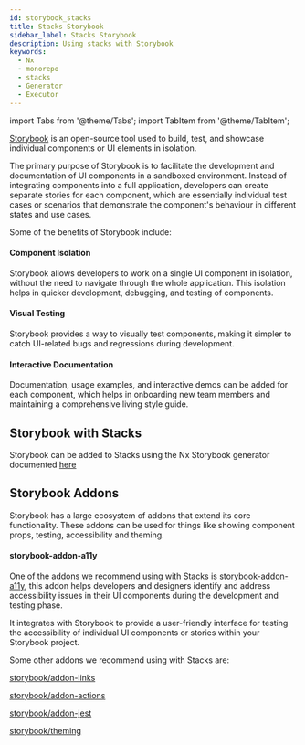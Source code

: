 ```yaml
---
id: storybook_stacks
title: Stacks Storybook
sidebar_label: Stacks Storybook
description: Using stacks with Storybook
keywords:
  - Nx
  - monorepo
  - stacks
  - Generator
  - Executor
---
```


import Tabs from '@theme/Tabs';
import TabItem from '@theme/TabItem';

[Storybook](https://storybook.js.org/) is an open-source tool used to build, test, and showcase individual components or UI elements in isolation.

The primary purpose of Storybook is to facilitate the development and documentation of UI components in a sandboxed environment. Instead of integrating components into a full application, developers can create separate stories for each component, which are essentially individual test cases or scenarios that demonstrate the component's behaviour in different states and use cases.

Some of the benefits of Storybook include:

#### Component Isolation

Storybook allows developers to work on a single UI component in isolation, without the need to navigate through the whole application. This isolation helps in quicker development, debugging, and testing of components.

#### Visual Testing

Storybook provides a way to visually test components, making it simpler to catch UI-related bugs and regressions during development.

#### Interactive Documentation

Documentation, usage examples, and interactive demos can be added for each component, which helps in onboarding new team members and maintaining a comprehensive living style guide.

## Storybook with Stacks

Storybook can be added to Stacks using the Nx Storybook generator documented [here](https://nx.dev/packages/storybook)

## Storybook Addons

Storybook has a large ecosystem of addons that extend its core functionality. These addons can be used for things like showing component props, testing, accessibility and theming.

#### storybook-addon-a11y

One of the addons we recommend using with Stacks is [storybook-addon-a11y](https://storybook.js.org/addons/@storybook/addon-a11y), this addon helps developers and designers identify and address accessibility issues in their UI components during the development and testing phase.

It integrates with Storybook to provide a user-friendly interface for testing the accessibility of individual UI components or stories within your Storybook project.

Some other addons we recommend using with Stacks are:

[storybook/addon-links](https://storybook.js.org/addons/@storybook/addon-links)

[storybook/addon-actions](https://storybook.js.org/docs/react/essentials/actions)

[storybook/addon-jest](https://storybook.js.org/addons/@storybook/addon-jest)

[storybook/theming](https://storybook.js.org/docs/react/configure/theming)
